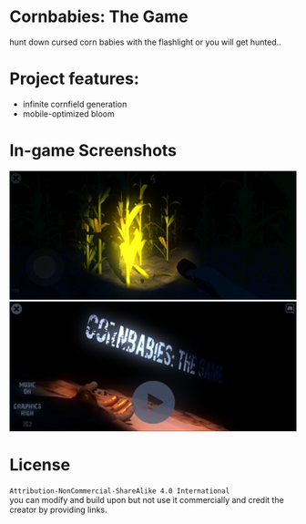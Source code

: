# Cornbabies: The Game
hunt down cursed corn babies with the flashlight or you will get hunted..

# Project features:
- infinite cornfield generation
- mobile-optimized bloom

# In-game Screenshots
![Alt text](https://github.com/Alizadev/Cornbabies_The_Game/blob/main/Screenshot%202023-09-17%20142356.png "#1")
![Alt text](https://github.com/Alizadev/Cornbabies_The_Game/blob/main/Screenshot%202023-09-17%20142421.png "#2")

# License
`Attribution-NonCommercial-ShareAlike 4.0 International`<br>
you can modify and build upon but not use it commercially and credit the creator by providing links.
